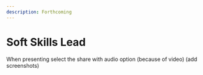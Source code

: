 ```yaml
---
description: Forthcoming
---
```


# Soft Skills Lead

When presenting select the share with audio option \(because of video\) \(add screenshots\)

